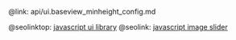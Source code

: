 @link: api/ui.baseview_minheight_config.md

@seolinktop: [javascript ui library](https://webix.com)
@seolink: [javascript image slider](https://webix.com/widget/carousel/)
